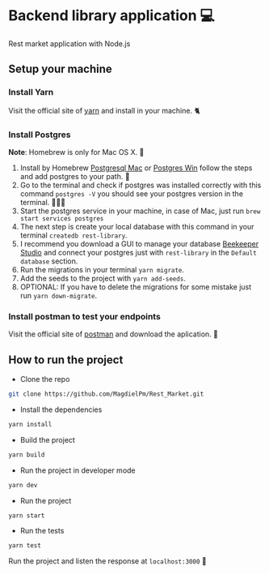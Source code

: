 # Backend library application 💻

Rest market application with Node.js

## Setup your machine

### Install Yarn

Visit the official site of [yarn](https://classic.yarnpkg.com/en/docs/getting-started) and install in your machine. 🐈

### Install Postgres

**Note**: Homebrew is only for Mac OS X. 🍺

1. Install by Homebrew [Postgresql Mac](https://wiki.postgresql.org/wiki/Homebrew) or [Postgres Win](https://www.postgresql.org/download/windows/) follow the steps and add postgres to your path. 🐘
2. Go to the terminal and check if postgres was installed correctly with this command `postgres -V` you should see your postgres version in the terminal. 👨🏽‍💻
3. Start the postgres service in your machine, in case of Mac, just run `brew start services postgres`
4. The next step is create your local database with this command in your terminal `createdb rest-library`.
5. I recommend you download a GUI to manage your database [Beekeeper Studio](https://www.beekeeperstudio.io/) and connect your postgres just with `rest-library` in the `Default database` section.
6. Run the migrations in your terminal `yarn migrate`.
7. Add the seeds to the project with `yarn add-seeds`.
8. OPTIONAL: If you have to delete the migrations for some mistake just run `yarn down-migrate`.

### Install postman to test your endpoints

Visit the official site of [postman](https://www.postman.com/downloads/) and download the aplication. 🚀

## How to run the project

- Clone the repo

```bash
git clone https://github.com/MagdielPm/Rest_Market.git
```

- Install the dependencies

```bash
yarn install
```

- Build the project

```bash
yarn build
```

- Run the project in developer mode

```bash
yarn dev
```

- Run the project

```bash
yarn start
```

- Run the tests

```bash
yarn test
```

Run the project and listen the response at `localhost:3000` 🚀

